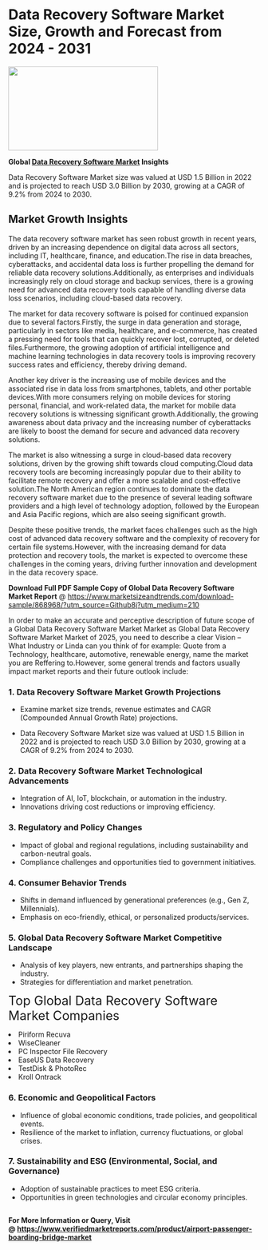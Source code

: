 <H1>Data Recovery Software Market Size, Growth and Forecast from 2024 - 2031</H1><img class="aligncenter size-medium wp-image-584254" src="https://thirdeyenews.in/wp-content/uploads/2024/09/Global-Market-Research-300x168.jpeg" alt="" width="300" height="168" /><p><strong>Global&nbsp;<a href="https://www.marketsizeandtrends.com/download-sample/868968/?utm_source=Github8j?utm_medium=210">Data Recovery Software Market</a> Insights</strong></p><p>Data Recovery Software Market size was valued at USD 1.5 Billion in 2022 and is projected to reach USD 3.0 Billion by 2030, growing at a CAGR of 9.2% from 2024 to 2030.</p><p><h2>Market Growth Insights</h2> <p>The data recovery software market has seen robust growth in recent years, driven by an increasing dependence on digital data across all sectors, including IT, healthcare, finance, and education.The rise in data breaches, cyberattacks, and accidental data loss is further propelling the demand for reliable data recovery solutions.Additionally, as enterprises and individuals increasingly rely on cloud storage and backup services, there is a growing need for advanced data recovery tools capable of handling diverse data loss scenarios, including cloud-based data recovery.</p> <p>The market for data recovery software is poised for continued expansion due to several factors.Firstly, the surge in data generation and storage, particularly in sectors like media, healthcare, and e-commerce, has created a pressing need for tools that can quickly recover lost, corrupted, or deleted files.Furthermore, the growing adoption of artificial intelligence and machine learning technologies in data recovery tools is improving recovery success rates and efficiency, thereby driving demand.</p> <p>Another key driver is the increasing use of mobile devices and the associated rise in data loss from smartphones, tablets, and other portable devices.With more consumers relying on mobile devices for storing personal, financial, and work-related data, the market for mobile data recovery solutions is witnessing significant growth.Additionally, the growing awareness about data privacy and the increasing number of cyberattacks are likely to boost the demand for secure and advanced data recovery solutions.</p> <p>The market is also witnessing a surge in cloud-based data recovery solutions, driven by the growing shift towards cloud computing.Cloud data recovery tools are becoming increasingly popular due to their ability to facilitate remote recovery and offer a more scalable and cost-effective solution.The North American region continues to dominate the data recovery software market due to the presence of several leading software providers and a high level of technology adoption, followed by the European and Asia Pacific regions, which are also seeing significant growth.</p> <p>Despite these positive trends, the market faces challenges such as the high cost of advanced data recovery software and the complexity of recovery for certain file systems.However, with the increasing demand for data protection and recovery tools, the market is expected to overcome these challenges in the coming years, driving further innovation and development in the data recovery space.</p> <p><span class=""><strong>Download Full PDF Sample Copy of Global Data Recovery Software Market Report</strong> @ <a href="https://www.marketsizeandtrends.com/download-sample/868968/?utm_source=Github8j?utm_medium=210" target="_blank">https://www.marketsizeandtrends.com/download-sample/868968/?utm_source=Github8j?utm_medium=210</a></span></p><p>In order to make an accurate and perceptive description of future scope of a Global&nbsp;Data Recovery Software Market Market as Global&nbsp;Data Recovery Software Market Market of 2025, you need to describe a clear Vision &ndash; What Industry or Linda can you think of for example: Quote from a Technology, healthcare, automotive, renewable energy, name the market you are Reffering to.However, some general trends and factors usually impact market reports and their future outlook include:</p><h3>1.&nbsp;<strong>Data Recovery Software Market Growth Projections</strong></h3><ul><li>Examine market size trends, revenue estimates and CAGR (Compounded Annual Growth Rate) projections.</li><li><p>Data Recovery Software Market size was valued at USD 1.5 Billion in 2022 and is projected to reach USD 3.0 Billion by 2030, growing at a CAGR of 9.2% from 2024 to 2030.</p></li></ul><h3>2.&nbsp;<strong>Data Recovery Software Market Technological Advancements</strong></h3><ul><li>Integration of AI, IoT, blockchain, or automation in the industry.</li><li>Innovations driving cost reductions or improving efficiency.</li></ul><h3>3.&nbsp;<strong>Regulatory and Policy Changes</strong></h3><ul><li>Impact of global and regional regulations, including sustainability and carbon-neutral goals.</li><li>Compliance challenges and opportunities tied to government initiatives.</li></ul><h3>4.&nbsp;<strong>Consumer Behavior Trends</strong></h3><ul><li>Shifts in demand influenced by generational preferences (e.g., Gen Z, Millennials).</li><li>Emphasis on eco-friendly, ethical, or personalized products/services.</li></ul><h3>5.&nbsp;<strong>Global Data Recovery Software Market Competitive Landscape</strong></h3><ul><li>Analysis of key players, new entrants, and partnerships shaping the industry.</li><li>Strategies for differentiation and market penetration.</li></ul><p data-pm-slice="1 1 []"><span style="color: inherit; font-family: inherit; font-size: 25px;">Top Global Data Recovery Software Market Companies</span></p><div class="" data-test-id=""><p><li>Piriform Recuva</li><li> WiseCleaner</li><li> PC Inspector File Recovery</li><li> EaseUS Data Recovery</li><li> TestDisk & PhotoRec</li><li> Kroll Ontrack</li></p></div><h3>6.&nbsp;<strong>Economic and Geopolitical Factors</strong></h3><ul><li>Influence of global economic conditions, trade policies, and geopolitical events.</li><li>Resilience of the market to inflation, currency fluctuations, or global crises.</li></ul><h3>7.&nbsp;<strong>Sustainability and ESG (Environmental, Social, and Governance)</strong></h3><ul><li>Adoption of sustainable practices to meet ESG criteria.</li><li>Opportunities in green technologies and circular economy principles.</li></ul><h2><strong style="font-size: 14px;">For More Information or Query, Visit @&nbsp;</strong><a style="background-color: #ffffff; font-size: 14px;" href="https://www.marketsizeandtrends.com/report/data-recovery-software-market/" target="_blank">https://www.verifiedmarketreports.com/product/airport-passenger-boarding-bridge-market</a></h2>